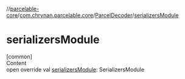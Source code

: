 //[parcelable-core](../../../index.md)/[com.chrynan.parcelable.core](../index.md)/[ParcelDecoder](index.md)/[serializersModule](serializers-module.md)



# serializersModule  
[common]  
Content  
open override val [serializersModule](serializers-module.md): SerializersModule  



